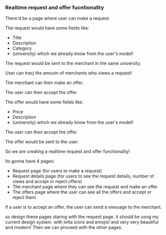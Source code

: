 ### Realtime request and offer fucntionality

There'd be a page where user can make a request.

The request would have some fields like:
- Title
- Description
- Category
- (university) which we already know from the user's model!

The request would be sent to the merchant in the same university.

User can tracj the amoutn of merchants who views a request!

The merchant can then make an offer.

The user can then accept the offer.

The offer would have some fields like:
- Price
- Description
- (university) which we already know from the user's model!

The user can then accept the offer.

The offer would be sent to the user.

So we are creating a realtime request and offer functionality!

Its gonna have  4 pages:
- Request page (for users to make a request)
- Request details page (for users to see the request details, number of views and accept or reject offers)
- The merchant page where they can see the request and make an offer
- The offers page where the user can see all the offers and accept or reject them

if a user is to accept an offer, the user can send a message to the merchant.

so design these pages staring with the request page. it should be usng my current design system. with lotta icons and emojis! and very very beautiful and modern!
Then we can proceed with the other pages.





